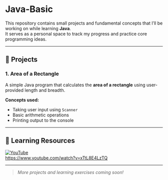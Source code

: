 # Java-Basic

This repository contains small projects and fundamental concepts that I’ll be working on while learning **Java**.  
It serves as a personal space to track my progress and practice core programming ideas.

---

## 📘 Projects

### 1. Area of a Rectangle
A simple Java program that calculates the **area of a rectangle** using user-provided length and breadth.

**Concepts used:**
- Taking user input using `Scanner`
- Basic arithmetic operations
- Printing output to the console

---

## 🔗 Learning Resources

[![YouTube](https://upload.wikimedia.org/wikipedia/commons/b/b8/YouTube_Logo_2017.svg)]()  
https://www.youtube.com/watch?v=xTtL8E4LzTQ

---

> *More projects and learning exercises coming soon!*
